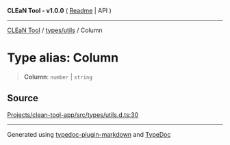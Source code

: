 **CLEaN Tool - v1.0.0** ( [Readme](../../../README.md) \| API )

***

[CLEaN Tool](../../../modules.md) / [types/utils](../README.md) / Column

# Type alias: Column

> **Column**: `number` \| `string`

## Source

[Projects/clean-tool-app/src/types/utils.d.ts:30](https://github.com/yuckyh/clean-tool-app/)

***

Generated using [typedoc-plugin-markdown](https://www.npmjs.com/package/typedoc-plugin-markdown) and [TypeDoc](https://typedoc.org/)
